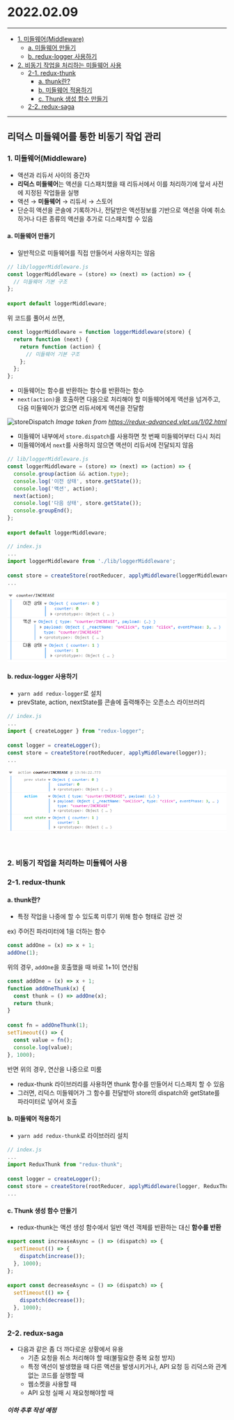 # 2022.02.09

---

- [1. 미들웨어(Middleware)](#1-미들웨어middleware)
  - [a. 미들웨어 만들기](#a-미들웨어-만들기)
  - [b. redux-logger 사용하기](#b-redux-logger-사용하기)
- [2. 비동기 작업을 처리하는 미들웨어 사용](#2-비동기-작업을-처리하는-미들웨어-사용)
  - [2-1. redux-thunk](#2-1-redux-thunk)
    - [a. thunk란?](#a-thunk란)
    - [b. 미들웨어 적용하기](#b-미들웨어-적용하기)
    - [c. Thunk 생성 함수 만들기](#c-thunk-생성-함수-만들기)
  - [2-2. redux-saga](#2-2-redux-saga)

---

## 리덕스 미들웨어를 통한 비동기 작업 관리

### 1. 미들웨어(Middleware)

- 액션과 리듀서 사이의 중간자
- **리덕스 미들웨어**는 액션을 디스패치했을 때 리듀서에서 이를 처리하기에 앞서 사전에 지정된 작업들을 실행
- 액션 → **미들웨어** → 리듀서 → 스토어
- 단순히 액션을 콘솔에 기록하거나, 전달받은 액션정보를 기반으로 액션을 아예 취소하거나 다른 종류의 액션을 추가로 디스패치할 수 있음

#### a. 미들웨어 만들기

- 일반적으로 미들웨어를 직접 만들어서 사용하지는 않음

```js
// lib/loggerMiddleware.js
const loggerMiddleware = (store) => (next) => (action) => {
  // 미들웨어 기본 구조
};

export default loggerMiddleware;
```

위 코드를 풀어서 쓰면,

```js
const loggerMiddleware = function loggerMiddleware(store) {
  return function (next) {
    return function (action) {
      // 미들웨어 기본 구조
    };
  };
};
```

- 미들웨어는 함수를 반환하는 함수를 반환하는 함수
- `next(action)`을 호출하면 다음으로 처리해야 할 미들웨어에게 액션을 넘겨주고, 다음 미들웨어가 없으면 리듀서에게 액션을 전달함

![storeDispatch](./images/next-vs-dispatch.png)
_Image taken from https://redux-advanced.vlpt.us/1/02.html_

- 미들웨어 내부에서 `store.dispatch`를 사용하면 첫 번째 미들웨어부터 다시 처리
- 미들웨어에서 `next`를 사용하지 않으면 액션이 리듀서에 전달되지 않음

```js
// lib/loggerMiddleware.js
const loggerMiddleware = (store) => (next) => (action) => {
  console.group(action && action.type);
  console.log('이전 상태', store.getState());
  console.log('액션', action);
  next(action);
  console.log('다음 상태', store.getState());
  console.groupEnd();
};

export default loggerMiddleware;
```

```js
// index.js
...
import loggerMiddleware from './lib/loggerMiddleware';

const store = createStore(rootReducer, applyMiddleware(loggerMiddleware));
...
```

![mwResult](./images/mwResult.png)

#### b. redux-logger 사용하기

- `yarn add redux-logger`로 설치
- prevState, action, nextState를 콘솔에 출력해주는 오픈소스 라이브러리

```js
// index.js
...
import { createLogger } from "redux-logger";

const logger = createLogger();
const store = createStore(rootReducer, applyMiddleware(logger));
...
```

![reduxLogger](./images/reduxLogger.png)

<br />

### 2. 비동기 작업을 처리하는 미들웨어 사용

### 2-1. redux-thunk

#### a. thunk란?

- 특정 작업을 나중에 할 수 있도록 미루기 위해 함수 형태로 감싼 것

ex) 주어진 파라미터에 1을 더하는 함수

```js
const addOne = (x) => x + 1;
addOne(1);
```

위의 경우, `addOne`을 호출했을 때 바로 1+1이 연산됨

```js
const addOne = (x) => x + 1;
function addOneThunk(x) {
  const thunk = () => addOne(x);
  return thunk;
}

const fn = addOneThunk(1);
setTimeout(() => {
  const value = fn();
  console.log(value);
}, 1000);
```

반면 위의 경우, 연산을 나중으로 미룸 <br/>

- redux-thunk 라이브러리를 사용하면 thunk 함수를 만들어서 디스패치 할 수 있음
- 그러면, 리덕스 미들웨어가 그 함수를 전달받아 store의 dispatch와 getState를 파라미터로 넣어서 호출

#### b. 미들웨어 적용하기

- `yarn add redux-thunk`로 라이브러리 설치

```js
// index.js
...
import ReduxThunk from "redux-thunk";

const logger = createLogger();
const store = createStore(rootReducer, applyMiddleware(logger, ReduxThunk));
...
```

#### c. Thunk 생성 함수 만들기

- redux-thunk는 액션 생성 함수에서 일반 액션 객체를 반환하는 대신 **함수를 반환**

```js
export const increaseAsync = () => (dispatch) => {
  setTimeout(() => {
    dispatch(increase());
  }, 1000);
};

export const decreaseAsync = () => (dispatch) => {
  setTimeout(() => {
    dispatch(decrease());
  }, 1000);
};
```

### 2-2. redux-saga

- 다음과 같은 좀 더 까다로운 상황에서 유용
  - 기존 요청을 취소 처리해야 할 때(불필요한 중복 요청 방지)
  - 특정 액션이 발생했을 때 다른 액션을 발생시키거나, API 요청 등 리덕스와 관계없는 코드를 실행할 때
  - 웹소켓을 사용할 때
  - API 요청 실패 시 재요청해야할 때 <br />

##### 이하 추후 작성 예정

